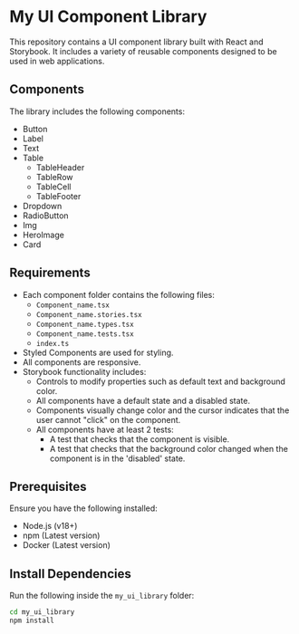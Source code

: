 # My UI Component Library

This repository contains a UI component library built with React and Storybook. It includes a variety of reusable components designed to be used in web applications.

## Components

The library includes the following components:

-   Button
-   Label
-   Text
-   Table
    -   TableHeader
    -   TableRow
    -   TableCell
    -   TableFooter
-   Dropdown
-   RadioButton
-   Img
-   HeroImage
-   Card

## Requirements

-   Each component folder contains the following files:
    -   `Component_name.tsx`
    -   `Component_name.stories.tsx`
    -   `Component_name.types.tsx`
    -   `Component_name.tests.tsx`
    -   `index.ts`
-   Styled Components are used for styling.
-   All components are responsive.
-   Storybook functionality includes:
    -   Controls to modify properties such as default text and background color.
    -   All components have a default state and a disabled state.
    -   Components visually change color and the cursor indicates that the user cannot "click" on the component.
    -   All components have at least 2 tests:
        -   A test that checks that the component is visible.
        -   A test that checks that the background color changed when the component is in the 'disabled' state.

## Prerequisites

Ensure you have the following installed:

-   Node.js (v18+)
-   npm (Latest version)
-   Docker (Latest version)

## Install Dependencies

Run the following inside the `my_ui_library` folder:

```bash
cd my_ui_library
npm install